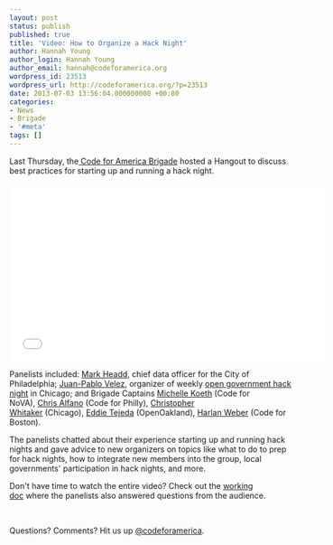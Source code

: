 ```yaml
---
layout: post
status: publish
published: true
title: 'Video: How to Organize a Hack Night'
author: Hannah Young
author_login: Hannah Young
author_email: hannah@codeforamerica.org
wordpress_id: 23513
wordpress_url: http://codeforamerica.org/?p=23513
date: 2013-07-03 13:56:04.000000000 +00:00
categories:
- News
- Brigade
- '#meta'
tags: []
---
```

Last Thursday, the<a href="http://brigade.codeforamerica.org/"> Code for America Brigade</a> hosted a Hangout to discuss best practices for starting up and running a hack night.

<iframe src="//www.youtube.com/embed/ge6AQVG36mQ" height="315" width="560" allowfullscreen="" frameborder="0"></iframe>

Panelists included: <a href="https://twitter.com/mheadd">Mark Headd</a>, chief data officer for the City of Philadelphia; <a href="https://twitter.com/jpvelez">Juan-Pablo Velez</a>, organizer of weekly <a href="http://opengovhacknight.eventbrite.com/">open government hack night</a> in Chicago; and Brigade Captains <a href="https://twitter.com/michellekoeth">Michelle Koeth</a> (Code for NoVA), <a href="https://twitter.com/themightychris">Chris Alfano</a> (Code for Philly), <a href="https://twitter.com/CivicWhitaker">Christopher Whitaker</a> (Chicago), <a href="https://twitter.com/eddietejeda">Eddie Tejeda</a> (OpenOakland), <a href="https://twitter.com/WheresHJ">Harlan Weber</a> (Code for Boston).

The panelists chatted about their experience starting up and running hack nights and gave advice to new organizers on topics like what to do to prep for hack nights, how to integrate new members into the group, local governments' participation in hack nights, and more.

Don't have time to watch the entire video? Check out the <a href="https://docs.google.com/a/codeforamerica.org/document/d/1hMn0-468S7j5Rd5En6Sk2IazvdmorBYSdJGB3dfR52I/edit">working doc</a> where the panelists also answered questions from the audience.

&nbsp;

Questions? Comments? Hit us up <a href="http://twitter.com/codeforamerica" target="_blank">@codeforamerica</a>.

&nbsp;

&nbsp;
